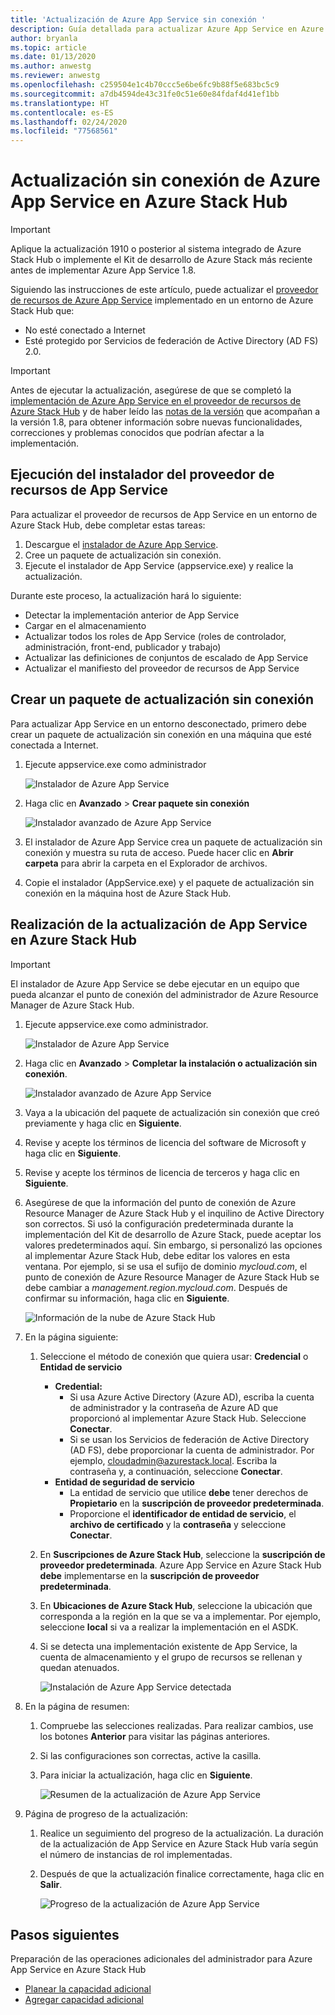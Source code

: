 ```yaml
---
title: 'Actualización de Azure App Service sin conexión '
description: Guía detallada para actualizar Azure App Service en Azure Stack Hub sin conexión
author: bryanla
ms.topic: article
ms.date: 01/13/2020
ms.author: anwestg
ms.reviewer: anwestg
ms.openlocfilehash: c259504e1c4b70ccc5e6be6fc9b88f5e683bc5c9
ms.sourcegitcommit: a7db4594de43c31fe0c51e60e84fdaf4d41ef1bb
ms.translationtype: HT
ms.contentlocale: es-ES
ms.lasthandoff: 02/24/2020
ms.locfileid: "77568561"
---
```

# <a name="offline-update-of-azure-app-service-on-azure-stack-hub"></a>Actualización sin conexión de Azure App Service en Azure Stack Hub

> [!IMPORTANT]
> Aplique la actualización 1910 o posterior al sistema integrado de Azure Stack Hub o implemente el Kit de desarrollo de Azure Stack más reciente antes de implementar Azure App Service 1.8.

Siguiendo las instrucciones de este artículo, puede actualizar el [proveedor de recursos de Azure App Service](azure-stack-app-service-overview.md) implementado en un entorno de Azure Stack Hub que:

* No esté conectado a Internet
* Esté protegido por Servicios de federación de Active Directory (AD FS) 2.0.

> [!IMPORTANT]
> Antes de ejecutar la actualización, asegúrese de que se completó la [implementación de Azure App Service en el proveedor de recursos de Azure Stack Hub](azure-stack-app-service-deploy-offline.md) y de haber leído las [notas de la versión](azure-stack-app-service-release-notes-update-eight.md) que acompañan a la versión 1.8, para obtener información sobre nuevas funcionalidades, correcciones y problemas conocidos que podrían afectar a la implementación.

## <a name="run-the-app-service-resource-provider-installer"></a>Ejecución del instalador del proveedor de recursos de App Service

Para actualizar el proveedor de recursos de App Service en un entorno de Azure Stack Hub, debe completar estas tareas:

1. Descargue el [instalador de Azure App Service](https://aka.ms/appsvcupdate8installer).
2. Cree un paquete de actualización sin conexión.
3. Ejecute el instalador de App Service (appservice.exe) y realice la actualización.

Durante este proceso, la actualización hará lo siguiente:

* Detectar la implementación anterior de App Service
* Cargar en el almacenamiento
* Actualizar todos los roles de App Service (roles de controlador, administración, front-end, publicador y trabajo)
* Actualizar las definiciones de conjuntos de escalado de App Service
* Actualizar el manifiesto del proveedor de recursos de App Service

## <a name="create-an-offline-upgrade-package"></a>Crear un paquete de actualización sin conexión

Para actualizar App Service en un entorno desconectado, primero debe crear un paquete de actualización sin conexión en una máquina que esté conectada a Internet.

1. Ejecute appservice.exe como administrador

    ![Instalador de Azure App Service][1]

2. Haga clic en **Avanzado** > **Crear paquete sin conexión**

    ![Instalador avanzado de Azure App Service][2]

3. El instalador de Azure App Service crea un paquete de actualización sin conexión y muestra su ruta de acceso.  Puede hacer clic en **Abrir carpeta** para abrir la carpeta en el Explorador de archivos.

4. Copie el instalador (AppService.exe) y el paquete de actualización sin conexión en la máquina host de Azure Stack Hub.

## <a name="complete-the-upgrade-of-app-service-on-azure-stack-hub"></a>Realización de la actualización de App Service en Azure Stack Hub

> [!IMPORTANT]
> El instalador de Azure App Service se debe ejecutar en un equipo que pueda alcanzar el punto de conexión del administrador de Azure Resource Manager de Azure Stack Hub.

1. Ejecute appservice.exe como administrador.

    ![Instalador de Azure App Service][1]

2. Haga clic en **Avanzado** > **Completar la instalación o actualización sin conexión**.

    ![Instalador avanzado de Azure App Service][2]

3. Vaya a la ubicación del paquete de actualización sin conexión que creó previamente y haga clic en **Siguiente**.

4. Revise y acepte los términos de licencia del software de Microsoft y haga clic en **Siguiente**.

5. Revise y acepte los términos de licencia de terceros y haga clic en **Siguiente**.

6. Asegúrese de que la información del punto de conexión de Azure Resource Manager de Azure Stack Hub y el inquilino de Active Directory son correctos. Si usó la configuración predeterminada durante la implementación del Kit de desarrollo de Azure Stack, puede aceptar los valores predeterminados aquí. Sin embargo, si personalizó las opciones al implementar Azure Stack Hub, debe editar los valores en esta ventana. Por ejemplo, si se usa el sufijo de dominio *mycloud.com*, el punto de conexión de Azure Resource Manager de Azure Stack Hub se debe cambiar a *management.region.mycloud.com*. Después de confirmar su información, haga clic en **Siguiente**.

    ![Información de la nube de Azure Stack Hub][3]

7. En la página siguiente:

   1. Seleccione el método de conexión que quiera usar: **Credencial** o **Entidad de servicio**
        - **Credential:**
            - Si usa Azure Active Directory (Azure AD), escriba la cuenta de administrador y la contraseña de Azure AD que proporcionó al implementar Azure Stack Hub. Seleccione **Conectar**.
            - Si se usan los Servicios de federación de Active Directory (AD FS), debe proporcionar la cuenta de administrador. Por ejemplo, cloudadmin@azurestack.local. Escriba la contraseña y, a continuación, seleccione **Conectar**.
        - **Entidad de seguridad de servicio**
            - La entidad de servicio que utilice **debe** tener derechos de **Propietario** en la **suscripción de proveedor predeterminada**.
            - Proporcione el **identificador de entidad de servicio**, el **archivo de certificado** y la **contraseña** y seleccione **Conectar**.

   1. En **Suscripciones de Azure Stack Hub**, seleccione la **suscripción de proveedor predeterminada**.  Azure App Service en Azure Stack Hub **debe** implementarse en la **suscripción de proveedor predeterminada**.

   1. En **Ubicaciones de Azure Stack Hub**, seleccione la ubicación que corresponda a la región en la que se va a implementar. Por ejemplo, seleccione **local** si va a realizar la implementación en el ASDK.
   
   1. Si se detecta una implementación existente de App Service, la cuenta de almacenamiento y el grupo de recursos se rellenan y quedan atenuados.

      ![Instalación de Azure App Service detectada][4]
8. En la página de resumen:
   1. Compruebe las selecciones realizadas. Para realizar cambios, use los botones **Anterior** para visitar las páginas anteriores.
   2. Si las configuraciones son correctas, active la casilla.
   3. Para iniciar la actualización, haga clic en **Siguiente**.

       ![Resumen de la actualización de Azure App Service][5]

9. Página de progreso de la actualización:
    1. Realice un seguimiento del progreso de la actualización. La duración de la actualización de App Service en Azure Stack Hub varía según el número de instancias de rol implementadas.
    2. Después de que la actualización finalice correctamente, haga clic en **Salir**.

        ![Progreso de la actualización de Azure App Service][6]

<!--Image references-->
[1]: ./media/azure-stack-app-service-update-offline/app-service-exe.png
[2]: ./media/azure-stack-app-service-update-offline/app-service-exe-advanced.png
[3]: ./media/azure-stack-app-service-update-offline/app-service-azure-resource-manager-endpoints.png
[4]: ./media/azure-stack-app-service-update-offline/app-service-installation-detected.png
[5]: ./media/azure-stack-app-service-update-offline/app-service-upgrade-summary.png
[6]: ./media/azure-stack-app-service-update-offline/app-service-upgrade-complete.png

## <a name="next-steps"></a>Pasos siguientes

Preparación de las operaciones adicionales del administrador para Azure App Service en Azure Stack Hub

* [Planear la capacidad adicional](azure-stack-app-service-capacity-planning.md)
* [Agregar capacidad adicional](azure-stack-app-service-add-worker-roles.md)

